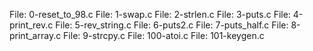 File: 0-reset_to_98.c
File: 1-swap.c
File: 2-strlen.c
File: 3-puts.c
File: 4-print_rev.c
File: 5-rev_string.c
File: 6-puts2.c
File: 7-puts_half.c
File: 8-print_array.c
File: 9-strcpy.c
File: 100-atoi.c
File: 101-keygen.c

